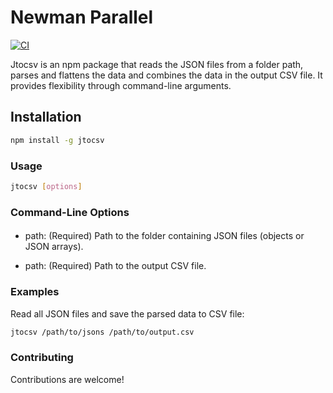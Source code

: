 # Newman Parallel

[![CI](https://github.com/Valiantsin2021/jtocsv/actions/workflows/ci.yml/badge.svg)](https://github.com/Valiantsin2021/jtocsv/actions/workflows/ci.yml)

Jtocsv is an npm package that reads the JSON files from a folder path, parses and flattens the data and combines the data in the output CSV file. It provides flexibility through command-line arguments.

## Installation

```bash
npm install -g jtocsv
```

### Usage

```bash
jtocsv [options]
```

### Command-Line Options

#### 

- path: (Required) Path to the folder containing JSON files (objects or JSON arrays).

- path: (Required) Path to the output CSV file.

  
### Examples

Read all JSON files and save the parsed data to CSV file:

```bash
jtocsv /path/to/jsons /path/to/output.csv
```

### Contributing

Contributions are welcome! 
